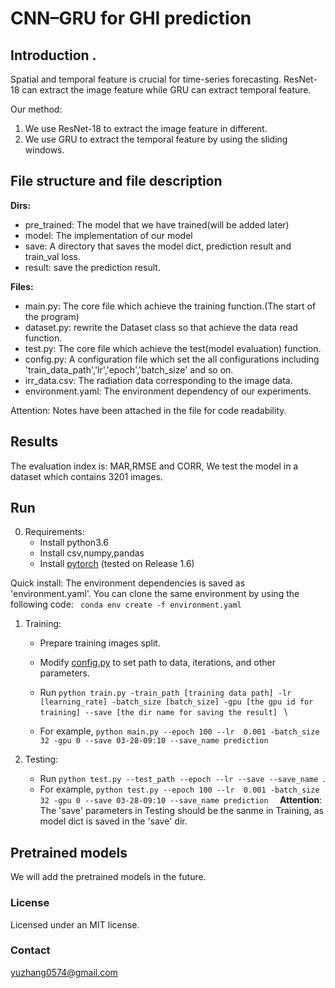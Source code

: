# CNN–GRU for GHI prediction

<!-- ------------------------------------------------------------------------------ -->
## Introduction .
Spatial and temporal feature is crucial for time-series forecasting. ResNet-18 can extract the image feature while GRU can extract temporal feature.

Our method:
1)  We use ResNet-18 to extract the image feature in different. 
2)  We use GRU to extract the temporal feature by using the sliding windows. 

<!-- ------------------------------------------------------------------------------ -->
## File structure and file description
**Dirs:**
- pre_trained: The model that we have trained(will be added later)
- model: The implementation of our model
- save: A directory that saves the model dict, prediction result and train_val loss.
- result: save the prediction result.

**Files:**
- main.py: The core file which achieve the training function.(The start of the program)
- dataset.py: rewrite the Dataset class so that achieve the data read function.
- test.py: The core file which achieve the test(model evaluation) function.
- config.py: A configuration file which set the all configurations including 'train_data_path','lr','epoch','batch_size' and so on.
- irr_data.csv: The radiation data corresponding to the image data. 
- environment.yaml: The environment dependency of our experiments.

Attention: Notes have been attached in the file for code readability.

<!-- ------------------------------------------------------------------------------ -->
## Results 
The evaluation index is: MAR,RMSE and CORR,
We test the model in a dataset which contains 3201 images.

<!-- -------------------------------------------------------- -->
## Run 

0. Requirements:
    * Install python3.6
    * Install csv,numpy,pandas 
    * Install [pytorch](https://pytorch.org/) (tested on Release 1.6)

Quick install: The environment dependencies is saved as 'environment.yaml'. 
You can clone the same environment by using the following code:
 ` conda env create -f environment.yaml`

1. Training:
    * Prepare training images split.
    * Modify [config.py](config.py) to set path to data, iterations, and other parameters.
    * Run `python train.py -train_path [training data path] -lr [learning_rate] -batch_size [batch_size] -gpu [the gpu id for training] --save [the dir name for saving the result] ` \

    * For example, `python main.py --epoch 100 --lr  0.001 -batch_size 32 -gpu 0 --save 03-28-09:10 --save_name prediction  `

2. Testing:
    * Run `python test.py --test_path --epoch --lr --save --save_name `. 
    * For example, `python test.py --epoch 100 --lr  0.001 -batch_size 32 -gpu 0 --save 03-28-09:10 --save_name prediction  `
**Attention**: The 'save' parameters in Testing should be the sanme in Training, as model dict is saved in the 'save' dir.


<!-- ------------------------------------------------------------------- -->
## Pretrained models
We will add the pretrained models in the future.

<!-- ------------------------------------------------------------------- -->

### License
Licensed under an MIT license.

### Contact
yuzhang0574@gmail.com
